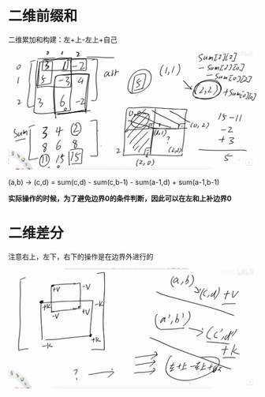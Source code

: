 # 二维前缀和

二维累加和构建：左+上-左上+自己

![1751592610717](image/.md/1751592610717.png)

(a,b) -> (c,d) = sum(c,d) - sum(c,b-1) - sum(a-1,d) + sum(a-1,b-1)

**实际操作的时候，为了避免边界0的条件判断，因此可以在左和上补边界0**

# 二维差分

注意右上，左下，右下的操作是在边界外进行的

![1751592678479](image/.md/1751592678479.png)
